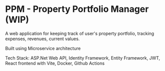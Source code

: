 # PPM - Property Portfolio Manager (WIP)

A web application for keeping track of user's property portfolio, tracking expenses, revenues, current values.

Built using Microservice architecture

Tech Stack:
    ASP.Net Web API, Identity Framework, Entity Framework, JWT, React frontend with Vite, Docker, Github Actions
    
